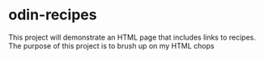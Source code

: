 # odin-recipes
This project will demonstrate an HTML page that includes links to recipes.
The purpose of this project is to brush up on my HTML chops